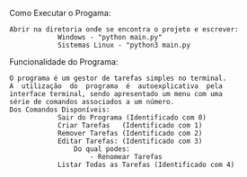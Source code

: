 Como Executar o Progama: 

    Abrir na diretoria onde se encontra o projeto e escrever:
                Windows - "python main.py"
                Sistemas Linux - "python3 main.py


Funcionalidade do Programa:

    O programa é um gestor de tarefas simples no terminal.
    A  utilização  do  programa  é  autoexplicativa  pela 
    interface terminal, sendo apresentado um menu com uma 
    série de comandos associados a um número.
    Dos Comandos Disponíveis:
                Sair do Programa (Identificado com 0) 
                Criar Tarefas   (Identificado com 1)
                Remover Tarefas (Identificado com 2)
                Editar Tarefas: (Identificado com 3)
                    Do qual podes:
                        - Renomear Tarefas
                Listar Todas as Tarefas (Identificado com 4)
                